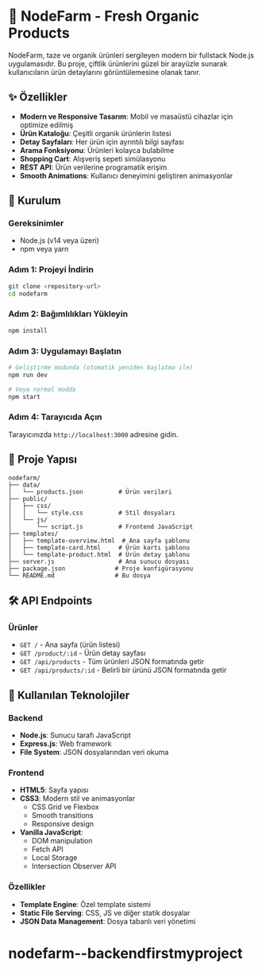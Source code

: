 



# 🌱 NodeFarm - Fresh Organic Products

NodeFarm, taze ve organik ürünleri sergileyen modern bir fullstack Node.js uygulamasıdır. Bu proje, çiftlik ürünlerini güzel bir arayüzle sunarak kullanıcıların ürün detaylarını görüntülemesine olanak tanır.

## ✨ Özellikler

- **Modern ve Responsive Tasarım**: Mobil ve masaüstü cihazlar için optimize edilmiş
- **Ürün Kataloğu**: Çeşitli organik ürünlerin listesi
- **Detay Sayfaları**: Her ürün için ayrıntılı bilgi sayfası
- **Arama Fonksiyonu**: Ürünleri kolayca bulabilme
- **Shopping Cart**: Alışveriş sepeti simülasyonu
- **REST API**: Ürün verilerine programatik erişim
- **Smooth Animations**: Kullanıcı deneyimini geliştiren animasyonlar

## 🚀 Kurulum

### Gereksinimler
- Node.js (v14 veya üzeri)
- npm veya yarn

### Adım 1: Projeyi İndirin
```bash
git clone <repository-url>
cd nodefarm
```

### Adım 2: Bağımlılıkları Yükleyin
```bash
npm install
```

### Adım 3: Uygulamayı Başlatın
```bash
# Geliştirme modunda (otomatik yeniden başlatma ile)
npm run dev

# Veya normal modda
npm start
```

### Adım 4: Tarayıcıda Açın
Tarayıcınızda `http://localhost:3000` adresine gidin.

## 📁 Proje Yapısı

```
nodefarm/
├── data/
│   └── products.json          # Ürün verileri
├── public/
│   ├── css/
│   │   └── style.css          # Stil dosyaları
│   └── js/
│       └── script.js          # Frontend JavaScript
├── templates/
│   ├── template-overview.html  # Ana sayfa şablonu
│   ├── template-card.html     # Ürün kartı şablonu
│   └── template-product.html  # Ürün detay şablonu
├── server.js                  # Ana sunucu dosyası
├── package.json              # Proje konfigürasyonu
└── README.md                 # Bu dosya
```

## 🛠 API Endpoints

### Ürünler
- `GET /` - Ana sayfa (ürün listesi)
- `GET /product/:id` - Ürün detay sayfası
- `GET /api/products` - Tüm ürünleri JSON formatında getir
- `GET /api/products/:id` - Belirli bir ürünü JSON formatında getir

## 🎨 Kullanılan Teknolojiler

### Backend
- **Node.js**: Sunucu tarafı JavaScript
- **Express.js**: Web framework
- **File System**: JSON dosyalarından veri okuma

### Frontend
- **HTML5**: Sayfa yapısı
- **CSS3**: Modern stil ve animasyonlar
  - CSS Grid ve Flexbox
  - Smooth transitions
  - Responsive design
- **Vanilla JavaScript**: 
  - DOM manipulation
  - Fetch API
  - Local Storage
  - Intersection Observer API

### Özellikler
- **Template Engine**: Özel template sistemi
- **Static File Serving**: CSS, JS ve diğer statik dosyalar
- **JSON Data Management**: Dosya tabanlı veri yönetimi




# nodefarm--backendfirstmyproject
